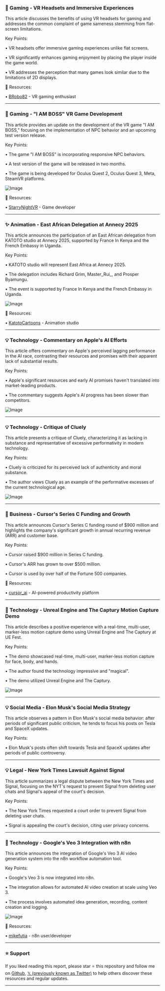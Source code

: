 ### 🤖 Gaming - VR Headsets and Immersive Experiences

This article discusses the benefits of using VR headsets for gaming and addresses the common complaint of game sameness stemming from flat-screen limitations.

Key Points:

• VR headsets offer immersive gaming experiences unlike flat screens.


•  VR significantly enhances gaming enjoyment by placing the player inside the game world.


• VR addresses the perception that many games look similar due to the limitations of 2D displays.


🔗 Resources:

• [BRobo82](https://x.com/BRobo82) - VR gaming enthusiast


---
### 🚀 Gaming -  "I AM BOSS" VR Game Development

This article provides an update on the development of the VR game "I AM BOSS," focusing on the implementation of NPC behavior and an upcoming test version release.

Key Points:

•  The game "I AM BOSS" is incorporating responsive NPC behaviors.


• A test version of the game will be released in two months.


• The game is being developed for Oculus Quest 2, Oculus Quest 3, Meta, SteamVR platforms.


![Image](https://pbs.twimg.com/amplify_video_thumb/1931520428193013760/img/mGLk_wEDoaRTSH-T.jpg)

🔗 Resources:

• [StarryNightVR](https://x.com/StarryNightVR) - Game developer


---
### ✨ Animation - East African Delegation at Annecy 2025

This article announces the participation of an East African delegation from KATOTO studio at Annecy 2025, supported by France In Kenya and the French Embassy in Uganda.

Key Points:

• KATOTO studio will represent East Africa at Annecy 2025.


•  The delegation includes Richard Grim, Master_Rui_, and Prosper Byamungu.


•  The event is supported by France In Kenya and the French Embassy in Uganda.



![Image](https://pbs.twimg.com/media/Gs1fh3kXUAADc0x?format=jpg&name=900x900)

🔗 Resources:

• [KatotoCartoons](https://x.com/KatotoCartoons) - Animation studio


---
### 💡 Technology - Commentary on Apple's AI Efforts

This article offers commentary on Apple's perceived lagging performance in the AI race, contrasting their resources and promises with their apparent lack of substantial results.

Key Points:

• Apple's significant resources and early AI promises haven't translated into market-leading products.


•  The commentary suggests Apple's AI progress has been slower than competitors.



![Image](https://pbs.twimg.com/media/Gszv_LDWMAAT5Zm?format=jpg&name=small)


---
### 💡 Technology -  Critique of Cluely

This article presents a critique of Cluely, characterizing it as lacking in substance and representative of excessive performativity in modern technology.


Key Points:

• Cluely is criticized for its perceived lack of authenticity and moral substance.


• The author views Cluely as an example of the performative excesses of the current technological age.



![Image](https://pbs.twimg.com/media/Gs2x5-TX0AAHFCx?format=jpg&name=small)


---
### 🚀 Business - Cursor's Series C Funding and Growth

This article announces Cursor's Series C funding round of $900 million and highlights the company's significant growth in annual recurring revenue (ARR) and customer base.

Key Points:

• Cursor raised $900 million in Series C funding.


• Cursor's ARR has grown to over $500 million.


•  Cursor is used by over half of the Fortune 500 companies.


🔗 Resources:

• [cursor_ai](https://x.com/cursor_ai) - AI-powered productivity platform


---
### 🤖 Technology - Unreal Engine and The Captury Motion Capture Demo

This article describes a positive experience with a real-time, multi-user, marker-less motion capture demo using Unreal Engine and The Captury at UE Fest.

Key Points:

•  The demo showcased real-time, multi-user, marker-less motion capture for face, body, and hands.


•  The author found the technology impressive and "magical".


• The demo utilized Unreal Engine and The Captury.



![Image](https://pbs.twimg.com/amplify_video_thumb/1931086540924764160/img/49f2_ps8BUL-aU6n.jpg)


---
### 💡 Social Media - Elon Musk's Social Media Strategy

This article observes a pattern in Elon Musk's social media behavior: after periods of significant public criticism, he tends to focus his posts on Tesla and SpaceX updates.

Key Points:

• Elon Musk's posts often shift towards Tesla and SpaceX updates after periods of public controversy.



---
### 💡 Legal -  New York Times Lawsuit Against Signal

This article summarizes a legal dispute between the New York Times and Signal, focusing on the NYT's request to prevent Signal from deleting user chats and Signal's appeal of the court's decision.

Key Points:

• The New York Times requested a court order to prevent Signal from deleting user chats.


• Signal is appealing the court's decision, citing user privacy concerns.



---
### 🚀 Technology - Google's Veo 3 Integration with n8n

This article announces the integration of Google's Veo 3 AI video generation system into the n8n workflow automation tool.

Key Points:

• Google's Veo 3 is now integrated into n8n.


•  The integration allows for automated AI video creation at scale using Veo 3.


•  The process involves automated idea generation, recording, content creation and logging.



![Image](https://pbs.twimg.com/media/GsxeLqaXIAI1ZoK?format=jpg&name=small)

🔗 Resources:

• [mikefutia](https://x.com/mikefutia) -  n8n user/developer


---

### ⭐️ Support

If you liked reading this report, please star ⭐️ this repository and follow me on [Github](https://github.com/Drix10), [𝕏 (previously known as Twitter)](https://x.com/DRIX_10_) to help others discover these resources and regular updates.

---